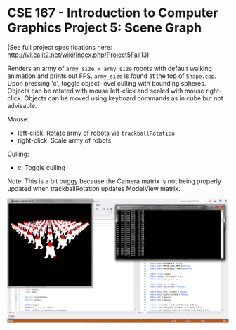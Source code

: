 CSE 167 - Introduction to Computer Graphics
Project 5: Scene Graph
==========

(See full project specifications here: http://ivl.calit2.net/wiki/index.php/Project5Fall13)

Renders an army of ```army_size x army_size``` robots with default walking animation and prints out FPS. ```army_size``` is found at the top of ```Shape.cpp```. Upon pressing 'c', toggle object-level culling with bounding spheres. Objects can be rotated with mouse left-click and scaled with mouse right-click. Objects can be moved using keyboard commands as in cube but not advisable.

Mouse:
* left-click: Rotate army of robots via ```trackballRotation```
* right-click: Scale army of robots

Culling:
* c: Toggle culling

Note: This is a bit buggy because the Camera matrix is not being properly updated when trackballRotation updates ModelView matrix.


![10x10 army of walking robots with no culling](scenegraph.png "10x10 army of walking robots with no culling")
